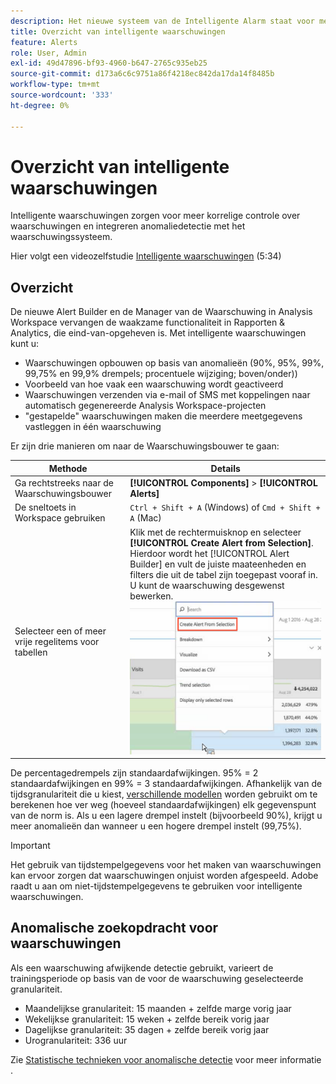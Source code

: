 ```yaml
---
description: Het nieuwe systeem van de Intelligente Alarm staat voor meer korrelige controle over alarm toe en integreert anomalieopsporing met het waakzame systeem.
title: Overzicht van intelligente waarschuwingen
feature: Alerts
role: User, Admin
exl-id: 49d47896-bf93-4960-b647-2765c935eb25
source-git-commit: d173a6c6c9751a86f4218ec842da17da14f8485b
workflow-type: tm+mt
source-wordcount: '333'
ht-degree: 0%

---
```


# Overzicht van intelligente waarschuwingen

Intelligente waarschuwingen zorgen voor meer korrelige controle over waarschuwingen en integreren anomaliedetectie met het waarschuwingssysteem.

Hier volgt een videozelfstudie [Intelligente waarschuwingen](https://experienceleague.adobe.com/docs/analytics-learn/tutorials/data-science/intelligent-alerts.html) (5:34)

## Overzicht

De nieuwe Alert Builder en de Manager van de Waarschuwing in Analysis Workspace vervangen de waakzame functionaliteit in Rapporten &amp; Analytics, die eind-van-opgeheven is. Met intelligente waarschuwingen kunt u:

* Waarschuwingen opbouwen op basis van anomalieën (90%, 95%, 99%, 99,75% en 99,9% drempels; procentuele wijziging; boven/onder))
* Voorbeeld van hoe vaak een waarschuwing wordt geactiveerd
* Waarschuwingen verzenden via e-mail of SMS met koppelingen naar automatisch gegenereerde Analysis Workspace-projecten
* &quot;gestapelde&quot; waarschuwingen maken die meerdere meetgegevens vastleggen in één waarschuwing

Er zijn drie manieren om naar de Waarschuwingsbouwer te gaan:

| Methode | Details |
| --- | --- |
| Ga rechtstreeks naar de Waarschuwingsbouwer | **[!UICONTROL Components]** > **[!UICONTROL Alerts]** |
| De sneltoets in Workspace gebruiken | `Ctrl + Shift + A` (Windows) of `Cmd + Shift + A` (Mac) |
| Selecteer een of meer vrije regelitems voor tabellen | Klik met de rechtermuisknop en selecteer **[!UICONTROL Create Alert from Selection]**. Hierdoor wordt het [!UICONTROL Alert Builder] en vult de juiste maateenheden en filters die uit de tabel zijn toegepast vooraf in. U kunt de waarschuwing desgewenst bewerken. ![Berichtgeving maken van selectie](assets/create-alert-from-selection.png) |

De percentagedrempels zijn standaardafwijkingen. 95% = 2 standaardafwijkingen en 99% = 3 standaardafwijkingen. Afhankelijk van de tijdsgranulariteit die u kiest, [verschillende modellen](/help/analyze/analysis-workspace/c-anomaly-detection/statistics-anomaly-detection.md) worden gebruikt om te berekenen hoe ver weg (hoeveel standaardafwijkingen) elk gegevenspunt van de norm is. Als u een lagere drempel instelt (bijvoorbeeld 90%), krijgt u meer anomalieën dan wanneer u een hogere drempel instelt (99,75%).

>[!IMPORTANT]
>
>Het gebruik van tijdstempelgegevens voor het maken van waarschuwingen kan ervoor zorgen dat waarschuwingen onjuist worden afgespeeld. Adobe raadt u aan om niet-tijdstempelgegevens te gebruiken voor intelligente waarschuwingen.

## Anomalische zoekopdracht voor waarschuwingen

Als een waarschuwing afwijkende detectie gebruikt, varieert de trainingsperiode op basis van de voor de waarschuwing geselecteerde granulariteit.

* Maandelijkse granulariteit: 15 maanden + zelfde marge vorig jaar
* Wekelijkse granulariteit: 15 weken + zelfde bereik vorig jaar
* Dagelijkse granulariteit: 35 dagen + zelfde bereik vorig jaar
* Urogranulariteit: 336 uur

Zie [Statistische technieken voor anomalische detectie](/help/analyze/analysis-workspace/c-anomaly-detection/statistics-anomaly-detection.md) voor meer informatie .
